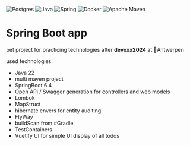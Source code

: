 ![Postgres](https://img.shields.io/badge/postgres-%23316192.svg?style=for-the-badge&logo=postgresql&logoColor=white)
![Java](https://img.shields.io/badge/java-%23ED8B00.svg?style=for-the-badge&logo=openjdk&logoColor=white)
![Spring](https://img.shields.io/badge/spring-%236DB33F.svg?style=for-the-badge&logo=spring&logoColor=white)
![Docker](https://img.shields.io/badge/docker-%230db7ed.svg?style=for-the-badge&logo=docker&logoColor=white)
![Apache Maven](https://img.shields.io/badge/Apache%20Maven-C71A36?style=for-the-badge&logo=Apache%20Maven&logoColor=white)
# Spring Boot app 
pet project for practicing technologies after **devoxx2024** at 📍Antwerpen

used technologies:
- Java 22
- multi maven project
- SpringBoot 6.4
- Open APi / Swagger generation for controllers and web models
- Lombok
- MapStruct
- hibernate envers for entity auditing
- FlyWay
- buildScan from #Gradle
- TestContainers
- Vuetify UI for simple UI display of all todos
